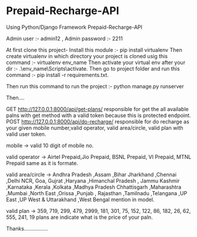 # Prepaid-Recharge-API
Using Python/Django Framework
Prepaid-Recharge-API

Admin user :- admin12 , Admin password :- 2211

At first clone this project- Install this module :- pip install virtualenv Then create virtualenv in which directory your project is cloned usig this command :- virtualenv env_name Then activate your virtual env after your dir :- .\env_name\Scripts\activate. Then go to project folder and run this command :- pip install -r requirements.txt.

Then run this command to run the project :- python manage.py runserver

Then....

GET http://127.0.0.1:8000/api/get-plans/ responsible for get the all available palns with get method with a valid token because this is protected endpoint. 
POST http://127.0.0.1:8000/api/do-recharge/ responsible for do recharge as your given mobile number,valid operator, valid area/circle, valid plan with valid user token.

mobile -> valid 10 digit of mobile no.

valid operator -> Airtel Prepaid,Jio Prepaid, BSNL Prepaid, VI Prepaid, MTNL Prepaid same as it is formate.

valid area/circle -> Andhra Pradesh ,Assam ,Bihar Jharkhand ,Chennai ,Delhi NCR, Goa, Gujrat ,Haryana ,Himanchal Pradesh , Jammu Kashmir ,Karnataka ,Kerala ,Kolkata ,Madhya Pradesh Chhattisgarh ,Maharashtra ,Mumbai ,North East ,Orissa ,Punjab , Rajasthan ,Tamilnadu ,Telangana ,UP East ,UP West & Uttarakhand ,West Bengal mention in model.

valid plan -> 359, 719, 299, 479, 2999, 181, 301, 75, 152, 122, 86, 182, 26, 62, 555, 241, 19 plans are indicate what is the price of your paln.

Thanks................
